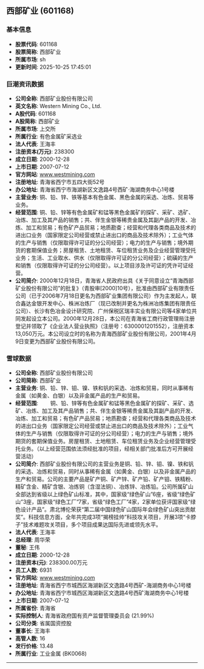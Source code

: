 ## 西部矿业 (601168)

### 基本信息

- **股票代码**: 601168
- **股票简称**: 西部矿业
- **所属市场**: sh
- **更新时间**: 2025-10-25 17:45:01

### 巨潮资讯数据

- **公司全称**: 西部矿业股份有限公司
- **英文名称**: Western Mining Co., Ltd.
- **A股代码**: 601168
- **A股简称**: 西部矿业
- **所属市场**: 上交所
- **所属行业**: 有色金属矿采选业
- **法人代表**: 王海丰
- **注册资本(万元)**: 238300
- **成立日期**: 2000-12-28
- **上市日期**: 2007-07-12
- **官方网站**: www.westmining.com
- **注册地址**: 青海省西宁市五四大街52号
- **办公地址**: 青海省西宁市海湖新区文逸路4号西矿·海湖商务中心1号楼
- **主营业务**: 铜、铅、锌、铁等基本有色金属、黑色金属的采选、冶炼、贸易等业务。
- **经营范围**: 铜、铅、锌等有色金属矿和锰等黑色金属矿的探矿、采矿、选矿、冶炼、加工及其产品的销售；共、伴生金银等稀贵金属及其副产品的开发、冶炼、加工和贸易；有色矿产品贸易；地质勘查；经营和代理各类商品及技术的进出口业务（国家限定公司经营或禁止进出口的商品及技术除外）；工业气体的生产与销售（仅限取得许可证的分公司经营）；电力的生产与销售；境外期货的套期保值业务；房屋租赁、土地租赁、车位租赁业务及企业经营管理受托业务；生活、工业取水、供水（仅限取得许可证的分公司经营）；硫磺的生产和销售（仅限取得许可证的分公司经营）。以上项目涉及许可证的凭许可证经营。
- **公司简介**: 2000年12月18日，青海省人民政府出具《关于同意设立“青海西部矿业股份有限公司”的批复》（青股审[2000]10号），批准由西部矿业有限责任公司（已于2006年7月18日更名为西部矿业集团有限公司）作为主发起人，联合鑫达金银开发中心、株洲冶炼厂（现已改制并更名为株洲冶炼集团有限责任公司）、长沙有色冶金设计研究院、广州保税区瑞丰实业有限公司等4家单位共同发起设立本公司。2000年12月28日，本公司在青海省工商行政管理局注册登记并领取了《企业法人营业执照》（注册号：6300001201552），注册资本13,050万元。本公司设立时的名称为青海西部矿业股份有限公司，2001年4月9日变更为西部矿业股份有限公司。

### 雪球数据

- **公司全称**: 西部矿业股份有限公司
- **公司简称**: 西部矿业
- **主营业务**: 铜、铅、锌、钼、镍、铁和钒的采选、冶炼和贸易，同时从事稀有金属（如黄金、白银）以及非金属产品的生产和贸易。
- **经营范围**: 　　铜、铅、锌等有色金属矿和锰等黑色金属矿的探矿、采矿、选矿、冶炼、加工及其产品销售；共、伴生金银等稀贵金属及其副产品的开发、冶炼、加工和贸易；有色矿产品贸易；地质勘查；经营和代理各类商品及技术的进出口业务（国家限定公司经营或禁止进出口的商品及技术除外）；工业气体的生产与销售（仅限取得许可证的分公司经营）；电力的生产与销售；境外期货的套期保值业务。房屋租赁、土地租赁、车位租赁业务及企业经营管理受托业务。（以上经营范围依法须经批准的项目，经相关部门批准后方可开展经营活动）
- **公司简介**: 西部矿业股份有限公司的主营业务是铜、铅、锌、钼、镍、铁和钒的采选、冶炼和贸易，同时从事稀有金属（如黄金、白银）以及非金属产品的生产和贸易。公司的主要产品是矿产铜、矿产锌、矿产铅、矿产钼、铁精粉、精矿含金、精矿含银、冶炼铜（含湿法铜）、冶炼锌、冶炼铅。公司所属矿山全部达到省级以上绿色矿山标准，其中，国家级“绿色矿山”6座，省级“绿色矿山”3座，国家级“绿色工厂”7家，省级“绿色工厂”4家，2家单位获评国家级“绿色设计产品”。肃北博伦荣获“第二届中国绿色矿山国际年会绿色矿山突出贡献奖”。科技信息方面，全年共完成3项“揭榜挂帅”科技攻关项目，开展3项“卡脖子”技术难题攻关项目，多个项目成果达国际先进或领先水平。
- **法人代表**: 王海丰
- **总经理**: 周华荣
- **董秘**: 王伟
- **成立日期**: 2000-12-28
- **注册资本(元)**: 238300.00万元
- **员工人数**: 6931
- **官方网站**: www.westmining.com
- **注册地址**: 青海省西宁市城西区海湖新区文逸路4号西矿-海湖商务中心1号楼
- **办公地址**: 青海省西宁市城西区海湖新区文逸路4号西矿海湖商务中心1号楼
- **上市日期**: 2007-07-12
- **所属省份**: 青海省
- **实际控制人**: 青海省政府国有资产监督管理委员会 (21.99%)
- **公司分类**: 省属国资控股
- **董事长**: 王海丰
- **高管人数**: 16
- **发行价格**: 13.48
- **所属行业**: 工业金属 (BK0068)

---
